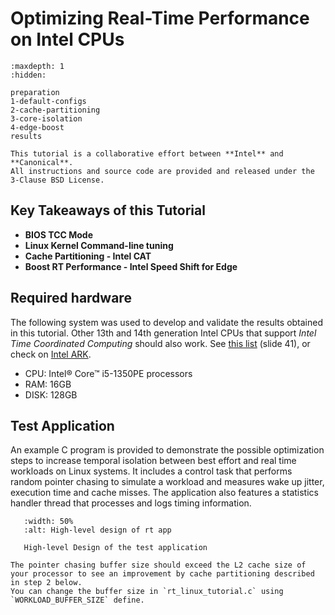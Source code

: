 # Optimizing Real-Time Performance on Intel CPUs

```{toctree}
:maxdepth: 1
:hidden:

preparation
1-default-configs
2-cache-partitioning
3-core-isolation
4-edge-boost
results
```

```{admonition} Collaboration
This tutorial is a collaborative effort between **Intel** and **Canonical**.
All instructions and source code are provided and released under the 3-Clause BSD License.
```

## Key Takeaways of this Tutorial
- **BIOS TCC Mode**
- **Linux Kernel Command-line tuning**
- **Cache Partitioning - Intel CAT**
- **Boost RT Performance - Intel Speed Shift for Edge**

## Required hardware

The following system was used to develop and validate the results obtained in this tutorial.
Other 13th and 14th generation Intel CPUs that support *Intel Time Coordinated Computing* should also work.
See [this list](https://cdrdv2.intel.com/v1/dl/getContent/831868?explicitVersion=true) (slide 41), or check on [Intel ARK](https://www.intel.com/content/www/us/en/ark/featurefilter.html?productType=873&0_TimeCoordinatedComputing=True).

- CPU: Intel® Core™ i5-1350PE processors
- RAM: 16GB
- DISK: 128GB

## Test Application

An example C program is provided to demonstrate the possible optimization steps to increase temporal isolation between best effort and real time workloads on Linux systems.
It includes a control task that performs random pointer chasing to simulate a workload and measures wake up jitter, execution time and cache misses.
The application also features a statistics handler thread that processes and logs timing information.

```{figure} images/rt_app.png
   :width: 50%
   :alt: High-level design of rt app

   High-level Design of the test application
```

```{note}
The pointer chasing buffer size should exceed the L2 cache size of your processor to see an improvement by cache partitioning described in step 2 below.
You can change the buffer size in `rt_linux_tutorial.c` using `WORKLOAD_BUFFER_SIZE` define.
```
